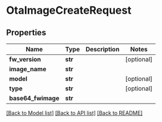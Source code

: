 # OtaImageCreateRequest

## Properties
Name | Type | Description | Notes
------------ | ------------- | ------------- | -------------
**fw_version** | **str** |  | [optional] 
**image_name** | **str** |  | 
**model** | **str** |  | [optional] 
**type** | **str** |  | [optional] 
**base64_fwimage** | **str** |  | 

[[Back to Model list]](../README.md#documentation-for-models) [[Back to API list]](../README.md#documentation-for-api-endpoints) [[Back to README]](../README.md)

